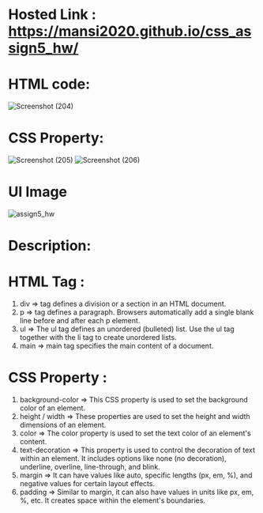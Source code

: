 
# Hosted Link : https://mansi2020.github.io/css_assign5_hw/  

# HTML code:
![Screenshot (204)](https://github.com/mansi2020/css_assign5_hw/assets/57188328/e7b70502-0656-4bc0-bdc9-a4a8a1b6786f)

# CSS Property:
![Screenshot (205)](https://github.com/mansi2020/css_assign5_hw/assets/57188328/6b97ddd0-fd47-4368-8983-40de3e3865be)
![Screenshot (206)](https://github.com/mansi2020/css_assign5_hw/assets/57188328/5f60d316-269c-4ac1-8b8e-22fd53ca80a8) 

# UI Image
![assign5_hw](https://github.com/mansi2020/css_assign5_hw/assets/57188328/d2c0a826-1257-485f-9bab-bc5b81eaa3a5)

# Description:
# HTML Tag :
1) div => tag defines a division or a section in an HTML document. 
2) p => tag defines a paragraph. Browsers automatically add a single blank line before and after each p element.
3) ul => The ul tag defines an unordered (bulleted) list. Use the ul tag together with the li  tag to create unordered lists.
4) main => main tag specifies the main content of a document.


# CSS Property :  
1) background-color => This CSS property is used to set the background color of an element.
2) height / width => These properties are used to set the height and width dimensions of an element.
3) color => The color property is used to set the text color of an element's content.
4) text-decoration => This property is used to control the decoration of text within an element. It includes options like none (no decoration),
   underline, overline, line-through, and blink.
5) margin => It can have values like auto, specific lengths (px, em, %), and negative values for certain layout effects.
6) padding => Similar to margin, it can also have values in units like px, em, %, etc. It creates space within the element's boundaries.


 

 






